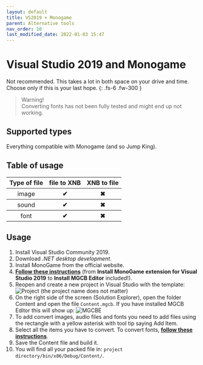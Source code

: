 ```yaml
---
layout: default
title: VS2019 + Monogame
parent: Alternative tools
nav_order: 10
last_modified_date: 2022-01-03 15:47
---
```


# Visual Studio 2019 and Monogame
Not recommended. This takes a lot in both space on your drive and time. Choose only if this is your last hope.
{: .fs-6 .fw-300 }
<!-- more -->

> Warning!
    <br>Converting fonts has not been fully tested and might end up not working.

## Supported types
Everything compatible with Monogame (and so Jump King).

## Table of usage
<table>
    <thead>
        <tr>
            <th>Type of file</th>
            <th>file to XNB</th>
            <th>XNB to file</th>
        </tr>
    </thead>
    <tbody>
        <tr>
            <th style="font-weight: normal;">image</th>
            <th class="label-green">✔</th>
            <th class="label-red">✖</th>
        </tr>
        <tr>
            <th style="font-weight: normal;">sound</th>
            <th class="label-green">✔</th>
            <th class="label-red">✖</th>
        </tr>
        <tr>
            <th style="font-weight: normal;">font</th>
            <th class="label-green">✔</th>
            <th class="label-red">✖</th>
        </tr>
    </tbody>
</table>

## Usage
1. Install Visual Studio Community 2019.
2. Download *.NET desktop development*.
3. Install MonoGame from the official website.
4. [**Follow these instructions**](https://docs.monogame.net/articles/getting_started/1_setting_up_your_development_environment_windows.html#install-monogame-extension-for-visual-studio-2019) (from __Install MonoGame extension for Visual Studio 2019__ to __Install MGCB Editor__ included!).
5. Reopen and create a new project in Visual Studio with the template: ![Project](https://docs.monogame.net/images/getting_started/vswin-mg-new-2.png) (the project name does not matter)
6. On the right side of the screen (Solution Explorer), open the folder Content and open the file `Content.mgcb`. If you have installed MGCB Editor this will show up: ![MGCBE](https://docs.monogame.net/images/MGCB-editor.png)
7. To add convert images, audio files and fonts you need to add files using the rectangle with a yellow asterisk with tool tip saying Add Item.
8. Select all the items you have to convert. To convert fonts, [__follow these instructions__](https://stackoverflow.com/questions/55045066/how-do-i-convert-a-ttf-or-other-font-to-a-xnb-xna-game-studio-font).
9. Save the Content file and build it.
10. You will find all your packed file in: `project directory/bin/x86/Debug/Content/`.